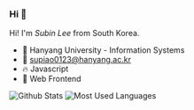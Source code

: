 ### Hi 👋

Hi! I'm *Subin Lee* from South Korea.

- 🏫 Hanyang University - Information Systems
- 📧 supiao0123@hanyang.ac.kr
- 🔥 Javascript
- 🌱 Web Frontend

![Github Stats](https://github-readme-stats.vercel.app/api?username=Stephanie9349&show_icons=true&hide_border=true&count_private=true)
![Most Used Languages](https://github-readme-stats.vercel.app/api/top-langs/?username=Stephanie9349&hide_border=true&layout=compact)

